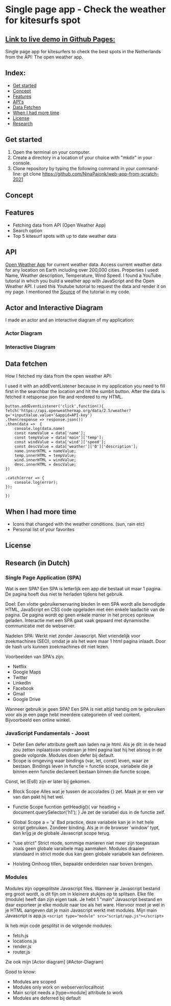 
# Single page app - Check the weather for kitesurfs spot
## [Link to live demo in Github Pages:](https://kitesurf.netlify.app)

Single page app for kitesurfers to check the best spots in the Netherlands from the API: The open weather app.
<!-- ☝️ replace this description with a description of your own work
 -->

 <!-- Add a nice poster image here at the end of the week, showing off your shiny frontend 📸 -->
## Index:
* [Get started](#Get-started)
* [Concept](#Concept)
* [Features](#Features)
* [API's](#API)
* [Data Fetchen](#Data-fetchen)
* [When I had more time](#When-I-had-more-time)
* [License](#license)
* [Research](#Research)


## Get started

1. Open the terminal on your computer.
2. Create a directory in a location of your choice with "mkdir" in your console.
3. Clone repository by typing the following command in your command-line:
git clone https://github.com/NinaPajonk/web-app-from-scratch-2021


## Concept


<!-- How about a section that describes how to install this project? 🤓 -->

## Features
* Fetching data from API (Open Weather App)
* Search option
* Top 5 kitesurf spots with up to date weather data

## API

[Open Weather App](https://openweathermap.org) for current weather data. Access current weather data for any location on Earth including over 200,000 cities. 
Properties I used: Name, Weather description, Temperature, Wind Speed.
I found a YouTube tutorial in which you build a weather app with JavaScript and the Open Weather API. I used this Youtube tutorial to request the data and render it on my page. I mentioned the [Source](https://www.youtube.com/watch?v=GXrDEA3SIOQ&t=2s) of the tutorial in my code.



## Actor and Interactive Diagram
I made an actor and an interactive diagram of my application:

### Actor Diagram

### Interactive Diagram

## Data fetchen
How I fetched my data from the open weather API:

I used it with an addEventListener because in my application you need to fill first in the searchbar the location and hit the sumbit button. After the data is fetched it retsponse json file and rendered to my HTML.
```
button.addEventListener('click',function(){
fetch('https://api.openweathermap.org/data/2.5/weather?q='+inputValue.value+'&appid=API-key') 
.then(response => response.json())
.then(data =>  {
    console.log(data.name)
    const nameValue = data['name'];
    const tempValue = data['main']['temp'];
    const windValue = data['wind']['speed'];
    const descValue = data['weather']['0']['description'];
    name.innerHTML = nameValue;
    temp.innerHTML = tempValue;
    wind.innerHTML = windValue;
    desc.innerHTML = descValue;
})

.catch(error => {
    console.log(error);
});

})
```

## When I had more time

- Icons that changed with the weather conditions. (sun, rain etc)
- Personal list of your favorites
## License

## Research (in Dutch)
### Single Page Application (SPA)

Wat is een SPA?
Een SPA is letterlijk een app die bestaat uit maar 1 pagina. De pagina hoeft dus niet te herladen tijdens het gebruik. 

Doel: Een vlotte gebruikerservaring bieden
In een SPA wordt alle benodigde HTML, JavaScript en CSS code opgeladen met één enkele laadactie van de pagina. De pagina wordt op geen enkele manier in het proces opnieuw geladen. Interactie met een SPA gaat vaak gepaard met dynamische communicatie met de webserver. 

Nadelen SPA:
Werkt niet zonder Javascript.
Niet vriendelijk voor zoekmachines (SEO), omdat je als het ware maar 1 html pagina inlaadt. Door de hash urls kunnen zoekmachines dit niet lezen.

Voorbeelden van SPA's zijn: 
* Netflix
* Google Maps
* Twitter  
* LinkedIn
* Facebook
* Gmail
* Google Drive 

Wanneer gebruik je geen SPA?
Een SPA is niet altijd handig om te gebruiken voor als je een page hebt meerdere categorieën of veel content. Bijvoorbeeld een online winkel. 

### JavaScript Fundamentals - Joost 
- Defer
Een defer attribute geeft aan laden na je html. Als je dit: <script src="script.js" defer> </script> in de head zou zetten inplaatsvan onderaan je html pagina laat hij het alsnog in de goede volgorde. Modules doen defer bij default.
- Scope
is omgeving waar bindings (var, let, const) leven, waar ze bestaan. 
Bindings leven in functie = functie scope, variabele die je binnen eenn functie declareert bestaan binnen die functie scope.

Const, let (Es6) zijn er later bij gekomen. 

- Block Scope
Alles wat je tussen de accolades {} zet. Maak je er een var van dan pakt hij het wel.

- Functie Scope
fucntion getHeadig(){
var heading = document.querySelector('h1');
}
Je zet de variabel dus in de functie zelf.
- Global Scope
a = 'a' 
Bad practice, deze variabele kan je in het hele script gebruiken. Zondeer binding. Als je in de browser 'window' typt, dan krijg je de globale Javascript scope terug.
- "use strict"
Strict mode, sommige manieren niet meer zijn toegestaan zoals geen globale varaibele mag aanmaken. Modules draaien standaard in strict mode dus kan geen globale variabele kan definieren.
- Hoisting
Omhoog tillen, bepaalde onderdelen naar boven brengen. 

### Modules
Modules zijn opgesplitste Javascript files. Wanneer je Javascript bestand erg groot wordt, is dit fijn om in kleinere stukjes op te splitsen. Elke file (module) heeft dan zijn eigen taak. Je hebt 1 "main" Javascript bestand en daar exporteer je elke module naar toe als het ware. Hiervoor moet je wel in je HTML aangeven dat je main Javascript werkt met modules. Mijn main Javascript is app.js
``` <script type="module" src="script/app.js"></script> ```

Ik heb mijn code gesplitst in de volgende modules:
- fetch.js
- locations.js
- render.js
- router.js

Zie ook mijn [Actor diagram] (#Actor-Diagram)

Good to know:
- Modules are scoped
- Modules only work on webserver/localhost
- Main script needs a [type=module] attribute to work
- Modules are deferred bij default



